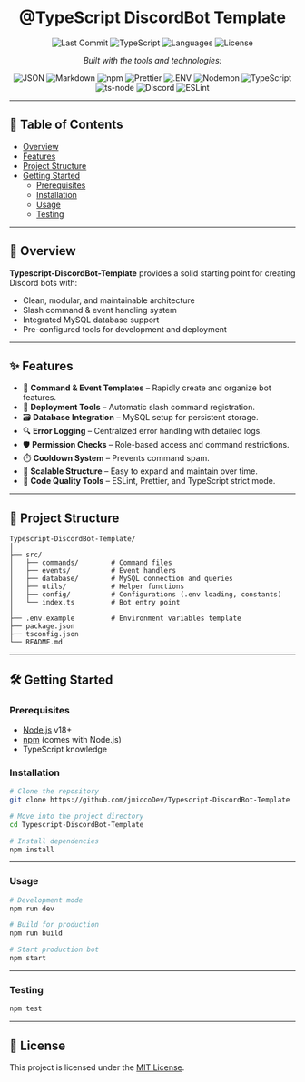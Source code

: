<div align="center">

# **@TypeScript DiscordBot Template**

![Last Commit](https://img.shields.io/github/last-commit/jmiccoDev/Typescript-DiscordBot-Template)
![TypeScript](https://img.shields.io/badge/TypeScript-100%25-blue)
![Languages](https://img.shields.io/github/languages/count/jmiccoDev/Typescript-DiscordBot-Template)
![License](https://img.shields.io/github/license/jmiccoDev/Typescript-DiscordBot-Template)

*Built with the tools and technologies:*

![JSON](https://img.shields.io/badge/-JSON-black?logo=json&logoColor=white)
![Markdown](https://img.shields.io/badge/-Markdown-black?logo=markdown&logoColor=white)
![npm](https://img.shields.io/badge/-npm-red?logo=npm&logoColor=white)
![Prettier](https://img.shields.io/badge/-Prettier-yellow?logo=prettier&logoColor=white)
![.ENV](https://img.shields.io/badge/-.ENV-yellow)
![Nodemon](https://img.shields.io/badge/-Nodemon-green?logo=nodemon&logoColor=white)
![TypeScript](https://img.shields.io/badge/-TypeScript-blue?logo=typescript&logoColor=white)
![ts-node](https://img.shields.io/badge/-tsnode-blue)
![Discord](https://img.shields.io/badge/-Discord-blueviolet?logo=discord&logoColor=white)
![ESLint](https://img.shields.io/badge/-ESLint-purple?logo=eslint&logoColor=white)

</div>

---

## 📌 Table of Contents
- [Overview](#overview)
- [Features](#features)
- [Project Structure](#project-structure)
- [Getting Started](#getting-started)
  - [Prerequisites](#prerequisites)
  - [Installation](#installation)
  - [Usage](#usage)
  - [Testing](#testing)

---

## 📖 Overview
**Typescript-DiscordBot-Template** provides a solid starting point for creating Discord bots with:
- Clean, modular, and maintainable architecture
- Slash command & event handling system
- Integrated MySQL database support
- Pre-configured tools for development and deployment

---

## ✨ Features
- 🧩 **Command & Event Templates** – Rapidly create and organize bot features.
- 🚀 **Deployment Tools** – Automatic slash command registration.
- 🗃️ **Database Integration** – MySQL setup for persistent storage.
- 🔍 **Error Logging** – Centralized error handling with detailed logs.
- 🛡️ **Permission Checks** – Role-based access and command restrictions.
- ⏱️ **Cooldown System** – Prevents command spam.
- 🎯 **Scalable Structure** – Easy to expand and maintain over time.
- 🧹 **Code Quality Tools** – ESLint, Prettier, and TypeScript strict mode.

---

## 📂 Project Structure
```
Typescript-DiscordBot-Template/
│
├── src/
│   ├── commands/        # Command files
│   ├── events/          # Event handlers
│   ├── database/        # MySQL connection and queries
│   ├── utils/           # Helper functions
│   ├── config/          # Configurations (.env loading, constants)
│   └── index.ts         # Bot entry point
│
├── .env.example         # Environment variables template
├── package.json
├── tsconfig.json
└── README.md
```

---

## 🛠️ Getting Started

### Prerequisites
- [Node.js](https://nodejs.org/) v18+
- [npm](https://www.npmjs.com/) (comes with Node.js)
- TypeScript knowledge

### Installation
```sh
# Clone the repository
git clone https://github.com/jmiccoDev/Typescript-DiscordBot-Template

# Move into the project directory
cd Typescript-DiscordBot-Template

# Install dependencies
npm install
```

---

### Usage
```sh
# Development mode
npm run dev

# Build for production
npm run build

# Start production bot
npm start
```

---

### Testing
```sh
npm test
```

---

## 📜 License
This project is licensed under the [MIT License](LICENSE).
